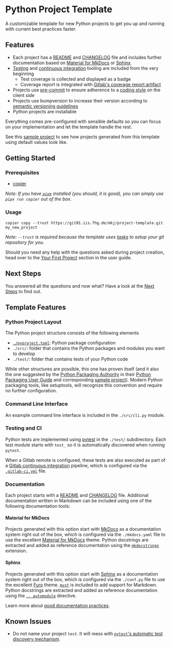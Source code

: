 # Python Project Template

A customizable template for new Python projects to get you up and running with current best practices faster.

## Features

- Each project has a [README][] and [CHANGELOG][] file and includes further documentation based on [Material for MkDocs][] or [Sphinx][].
- [Testing][] and [continuous integration][ci] tooling are included from the very beginning
    - Test coverage is collected and displayed as a badge
    - Coverage report is integrated with [Gitlab's coverage report artifact][gitlab coverage report]
- Projects use [pre-commit][] to ensure adherence to a [coding style][] on the client side
- Projects use bumpversion to increase their version according to [semantic versioning guidelines][semver]
- Python projects are installable

Everything comes pre-configured with sensible defaults so you can focus on your implementation and let the template handle the rest.

See this [sample project](https://git01.iis.fhg.de/mkj/sample-project) to see how projects generated from this template using default values look like.

## Getting Started

### Prerequisites

* [copier](https://github.com/copier-org/copier)

*Note: If you have [`pipx`][pipx] installed (you should, it is good), you can simply use `pipx run copier` out of the box.*

### Usage

```console
copier copy --trust https://git01.iis.fhg.de/mkj/project-template.git my_new_project
```

*Note: `--trust` is required because the template uses [tasks][] to setup your git repository for you.*

[tasks]: https://git01.iis.fhg.de/mkj/project-template/-/blob/main/copier.yaml

Should you need any help with the questions asked during project creation, head over to the [Your First Project](https://mkj.git01.iis.fhg.de/project-template/user-guide/first-project) section in the user guide.

## Next Steps

You answered all the questions and now what? Have a look at the [Next Steps](https://mkj.git01.iis.fhg.de/project-template/user-guide/first-project) to find out.

## Template Features

### Python Project Layout

The Python project structure consists of the following elements

* [`./pyproject.toml`][pyproject.toml]: Python package configuration
* `./src/`: folder that contains the Python packages and modules you want to develop
* `./test/`: folder that contains tests of your Python code

While other structures are possible, this one has proven itself (and it also the one suggested by the [Python Packaging Authority][pypa] in their [Python Packaging User Guide][] and corresponding [sample project][pypa sample project]). Modern Python packaging tools, like setuptools, will recognize this convention and require no further configuration.

### Command Line Interface

An example command line interface is included in the `./src/cli.py` module.

### Testing and CI

Python tests are implemented using [pytest][] in the `./test/` subdirectory. Each test module starts with `test_` so it is automatically discovered when running `pytest`.

When a Gitlab remote is configured, these tests are also executed as part of a [Gitlab continuous integration][gitlab ci] pipeline, which is configured via the [`.gitlab-ci.yml`][.gitlab-ci.yml] file.

### Documentation

Each project starts with a [README][] and [CHANGELOG][] file. Additional documentation written in Markdown can be included using one of the following documentation tools:

#### Material for MkDocs

Projects generated with this option start with [MkDocs][] as a documentation system right out of the box, which is configured via the `./mkdocs.yaml` file to use the excellent [Material for MkDocs][] theme. Python docstrings are extracted and added as reference documentation using the [`mkdocstrings`][mkdocstrings] extension.

#### Sphinx

Projects generated with this option start with [Sphinx][] as a documentation system right out of the box, which is configured via the `./conf.py` file to use the excellent [Furo][] theme. [`myst`][myst] is included to add support for Markdown. Python docstrings are extracted and added as reference documentation using the [`.. automodule`][automodule] directive.

Learn more about [good documentation practices][documentation].

## Known Issues

* Do not name your project `test`. It will mess with [`pytest`'s automatic test discovery mechanism](https://docs.pytest.org/explanation/goodpractices.html#conventions-for-python-test-discovery).

<!-- refs -->
[pre-commit]: https://pre-commit.com/
[semver]: https://semver.org/
[mkdocs]: https://www.mkdocs.org/
[material for mkdocs]: https://squidfunk.github.io/mkdocs-material/
[mkdocstrings]: https://mkdocstrings.github.io/
[pytest]: https://pytest.org/
[gitlab ci]: https://docs.gitlab.com/ee/ci/
[.gitlab-ci.yml]: https://docs.gitlab.com/ee/ci/yaml/gitlab_ci_yaml.html
[gitlab coverage report]: https://docs.gitlab.com/ee/ci/yaml/artifacts_reports.html#artifactsreportscoverage_report
[mypy]: https://mypy.readthedocs.io/
[pipx]: https://pypa.github.io/pipx/
[sphinx]: https://www.sphinx-doc.org
[automodule]: https://www.sphinx-doc.org/en/master/usage/extensions/autodoc.html
[furo]: https://github.com/pradyunsg/furo
[myst]: https://myst-parser.readthedocs.io/

[readme]: https://intern.iis.fhg.de/x/I5DPFQ
[changelog]: https://intern.iis.fhg.de/x/7jCzFQ
[testing]: https://intern.iis.fhg.de/x/DS9SFw
[ci]: https://intern.iis.fhg.de/x/DK6qG
[coding style]: https://intern.iis.fhg.de/x/ig6QFg
[documentation]: https://intern.iis.fhg.de/x/YoplGQ

[pyproject.toml]: https://pip.pypa.io/en/stable/reference/build-system/pyproject-toml/
[pypa]: https://www.pypa.io/en/latest/
[pypa sample project]: https://github.com/pypa/sampleproject
[Python Packaging User Guide]: https://packaging.python.org/en/latest/tutorials/packaging-projects/
